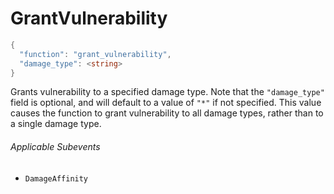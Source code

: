 # GrantVulnerability

```c#
{
  "function": "grant_vulnerability",
  "damage_type": <string>
}
```

Grants vulnerability to a specified damage type. Note that the `"damage_type"` field is optional, and will default to a value of `"*"` if not specified. This value causes the function to grant vulnerability to all damage types, rather than to a single damage type.

###### Applicable Subevents
- `DamageAffinity`